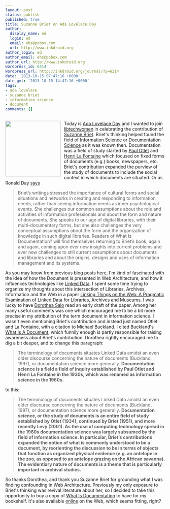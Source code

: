 ```yaml
---
layout: post
status: publish
published: true
title: Suzanne Briet on Ada Lovelace Day
author:
  display_name: ed
  login: ed
  email: ehs@pobox.com
  url: http://www.inkdroid.org
author_login: ed
author_email: ehs@pobox.com
author_url: http://www.inkdroid.org
wordpress_id: 6314
wordpress_url: http://inkdroid.org/journal/?p=6314
date: '2013-10-15 07:47:16 +0000'
date_gmt: '2013-10-15 14:47:16 +0000'
tags:
- ada lovelace
- suzanne briet
- information science
- document
comments: []
---
```

<p><a href="https://commons.wikimedia.org/wiki/File:Antelope_1_(PSF).png"><img src="https://upload.wikimedia.org/wikipedia/commons/thumb/f/fe/Antelope_1_%28PSF%29.png/469px-Antelope_1_%28PSF%29.png" style="float: left; margin-right: 10px; width: 175px;" /></a> Today is <a href="http://findingada.com/">Ada Lovelace Day</a> and I wanted to join <a href="https://twitter.com/LibTechWomen">libtechwomen</a> in celebrating the contribution of <a href="https://en.wikipedia.org/wiki/Suzanne_Briet">Suzanne Briet</a>. Briet's thinking helped found the field of <a href="https://en.wikipedia.org/wiki/Information_science">Information Science</a> or <a href="https://en.wikipedia.org/wiki/Documentation_science">Documentation Science</a> as it was known then. Documentation was a field of study started by <a href="https://en.wikipedia.org/wiki/Paul_Otlet">Paul Otlet</a> and <a href="https://en.wikipedia.org/wiki/Henri_La_Fontaine">Henri La Fontaine</a> which focused on fixed forms of documents (e.g.) books, newspapers, etc. Briet's contribution expanded the purview of the study of documents to include the social context in which documents are situated. Or as Ronald Day <a href="http://www.asis.org/Bulletin/Dec-06/day.html">says</a></p>
<blockquote>
<p>Briet’s writings stressed the importance of cultural forms and social situations and networks in creating and responding to information needs, rather than seeing information needs as inner psychological events. She challenges our common assumptions about the role and activities of information professionals and about the form and nature of documents. She speaks to our age of digital libraries, with their multi-documentary forms, but she also challenges the very conceptual assumptions about the form and the organization of knowledge in such digital libraries. Readers of What Is Documentation? will find themselves returning to Briet’s book, again and again, coming upon ever new insights into current problems and ever new challenges to still current assumptions about documents and libraries and about the origins, designs and uses of information management and its systems.</p>
</blockquote>
<p>As you may know from previous blog posts here, I'm kind of fascinated with the idea of how the Document is presented in Web Architecture, and how it influences technologies like <a href="https://en.wikipedia.org/wiki/Linked_data">Linked Data</a>. I spent some time trying to organize my thoughts about this intersection of Libraries, Archives, Information and the Web in a paper <a href="http://arxiv.org/abs/1302.4591">Linking Things on the Web: A Pragmatic Examination of Linked Data for Libraries, Archives and Museums</a>. I was lucky to have <a href="http://dsalo.info/">Dorothea Salo</a> read an early draft of the paper. Among her many useful comments was one which encouraged me to be a bit more precise in my attribution of the term document in information science. I wasn't even mentioning Briet's contribution and instead just named Otlet and La Fontaine, with a citation to Michael Buckland. I cited Buckland's <a href="http://people.ischool.berkeley.edu/~buckland/whatdoc.html">What Is A Document</a>, which funnily enough is partly responsible for raising awareness about Briet's contribution. Dorothea rightly encouraged me to dig a bit deeper, and to change this paragraph:</p>
<blockquote>
<p>The terminology of documents situates Linked Data amidst an even older discourse concerning the nature of documents (Buckland, 1997), or documentation science more generally. <strong>Documentation science is a field a field of inquiry established by Paul Otlet and Henri La Fontaine in the 1930s, which was renamed as information science in the 1960s.</strong></p>
</blockquote>
<p>to this:</p>
<blockquote>
<p>The terminology of documents situates Linked Data amidst an even older discourse concerning the nature of documents (Buckland, 1997), or documentation science more generally. <strong>Documentation science, or the study of documents is an entire field of study established by Otlet (1934), continued by Briet (1951), and more recently Levy (2001). As the use of computing technology spread in the 1960s documentation science was largely subsumed by the field of information science. In particular, Briet’s contributions expanded the notion of what is commonly understood to be a document, by reorienting the discussion to be in terms of objects that function as organized physical evidence (e.g. an antelope in the zoo, as opposed to an antelope grazing on the African savanna). The evidentiary nature of documents is a theme that is particularly important in archival studies.</strong></p>
</blockquote>
<p>So thanks Dorothea, and thank you Suzanne Briet for grounding what I was finding confounding in Web Architecture. Previously my only exposure to Briet's thinking was revival literature about her, so I decided to take this opportunity to buy a copy of <a href="http://www.amazon.com/What-Documentation-English-Translation-Classic/dp/0810851091">What Is Documentation</a> to have for my bookshelf. It's also available <a href="http://ella.slis.indiana.edu/~roday/what%20is%20documentation.pdf">online</a> on the Web, which seems fitting, right?</p>
<p><a href="http://www.flickr.com/photos/inkdroid/10292093453/"><img src="http://inkdroid.org/images/what-is-documentation.jpg" alt="" /></a></p>
